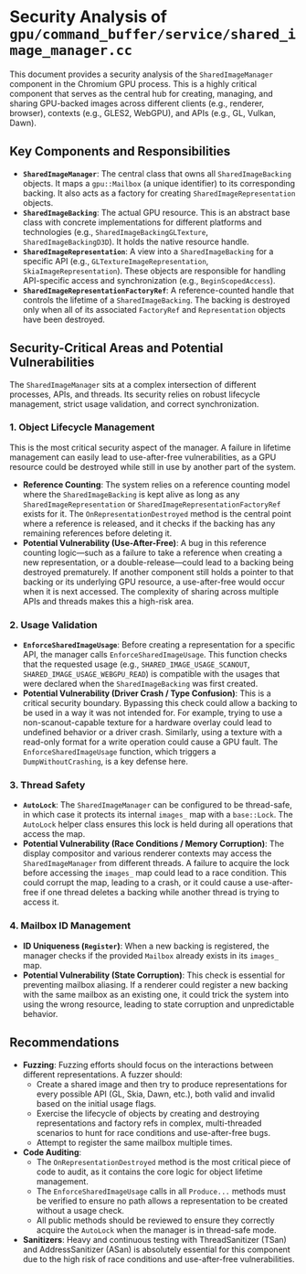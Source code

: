 # Security Analysis of `gpu/command_buffer/service/shared_image_manager.cc`

This document provides a security analysis of the `SharedImageManager` component in the Chromium GPU process. This is a highly critical component that serves as the central hub for creating, managing, and sharing GPU-backed images across different clients (e.g., renderer, browser), contexts (e.g., GLES2, WebGPU), and APIs (e.g., GL, Vulkan, Dawn).

## Key Components and Responsibilities

*   **`SharedImageManager`**: The central class that owns all `SharedImageBacking` objects. It maps a `gpu::Mailbox` (a unique identifier) to its corresponding backing. It also acts as a factory for creating `SharedImageRepresentation` objects.
*   **`SharedImageBacking`**: The actual GPU resource. This is an abstract base class with concrete implementations for different platforms and technologies (e.g., `SharedImageBackingGLTexture`, `SharedImageBackingD3D`). It holds the native resource handle.
*   **`SharedImageRepresentation`**: A view into a `SharedImageBacking` for a specific API (e.g., `GLTextureImageRepresentation`, `SkiaImageRepresentation`). These objects are responsible for handling API-specific access and synchronization (e.g., `BeginScopedAccess`).
*   **`SharedImageRepresentationFactoryRef`**: A reference-counted handle that controls the lifetime of a `SharedImageBacking`. The backing is destroyed only when all of its associated `FactoryRef` and `Representation` objects have been destroyed.

## Security-Critical Areas and Potential Vulnerabilities

The `SharedImageManager` sits at a complex intersection of different processes, APIs, and threads. Its security relies on robust lifecycle management, strict usage validation, and correct synchronization.

### 1. Object Lifecycle Management

This is the most critical security aspect of the manager. A failure in lifetime management can easily lead to use-after-free vulnerabilities, as a GPU resource could be destroyed while still in use by another part of the system.

*   **Reference Counting**: The system relies on a reference counting model where the `SharedImageBacking` is kept alive as long as any `SharedImageRepresentation` or `SharedImageRepresentationFactoryRef` exists for it. The `OnRepresentationDestroyed` method is the central point where a reference is released, and it checks if the backing has any remaining references before deleting it.
*   **Potential Vulnerability (Use-After-Free)**: A bug in this reference counting logic—such as a failure to take a reference when creating a new representation, or a double-release—could lead to a backing being destroyed prematurely. If another component still holds a pointer to that backing or its underlying GPU resource, a use-after-free would occur when it is next accessed. The complexity of sharing across multiple APIs and threads makes this a high-risk area.

### 2. Usage Validation

*   **`EnforceSharedImageUsage`**: Before creating a representation for a specific API, the manager calls `EnforceSharedImageUsage`. This function checks that the requested usage (e.g., `SHARED_IMAGE_USAGE_SCANOUT`, `SHARED_IMAGE_USAGE_WEBGPU_READ`) is compatible with the usages that were declared when the `SharedImageBacking` was first created.
*   **Potential Vulnerability (Driver Crash / Type Confusion)**: This is a critical security boundary. Bypassing this check could allow a backing to be used in a way it was not intended for. For example, trying to use a non-scanout-capable texture for a hardware overlay could lead to undefined behavior or a driver crash. Similarly, using a texture with a read-only format for a write operation could cause a GPU fault. The `EnforceSharedImageUsage` function, which triggers a `DumpWithoutCrashing`, is a key defense here.

### 3. Thread Safety

*   **`AutoLock`**: The `SharedImageManager` can be configured to be thread-safe, in which case it protects its internal `images_` map with a `base::Lock`. The `AutoLock` helper class ensures this lock is held during all operations that access the map.
*   **Potential Vulnerability (Race Conditions / Memory Corruption)**: The display compositor and various renderer contexts may access the `SharedImageManager` from different threads. A failure to acquire the lock before accessing the `images_` map could lead to a race condition. This could corrupt the map, leading to a crash, or it could cause a use-after-free if one thread deletes a backing while another thread is trying to access it.

### 4. Mailbox ID Management

*   **ID Uniqueness (`Register`)**: When a new backing is registered, the manager checks if the provided `Mailbox` already exists in its `images_` map.
*   **Potential Vulnerability (State Corruption)**: This check is essential for preventing mailbox aliasing. If a renderer could register a new backing with the same mailbox as an existing one, it could trick the system into using the wrong resource, leading to state corruption and unpredictable behavior.

## Recommendations

*   **Fuzzing**: Fuzzing efforts should focus on the interactions between different representations. A fuzzer should:
    *   Create a shared image and then try to produce representations for every possible API (GL, Skia, Dawn, etc.), both valid and invalid based on the initial usage flags.
    *   Exercise the lifecycle of objects by creating and destroying representations and factory refs in complex, multi-threaded scenarios to hunt for race conditions and use-after-free bugs.
    *   Attempt to register the same mailbox multiple times.
*   **Code Auditing**:
    *   The `OnRepresentationDestroyed` method is the most critical piece of code to audit, as it contains the core logic for object lifetime management.
    *   The `EnforceSharedImageUsage` calls in all `Produce...` methods must be verified to ensure no path allows a representation to be created without a usage check.
    *   All public methods should be reviewed to ensure they correctly acquire the `AutoLock` when the manager is in thread-safe mode.
*   **Sanitizers**: Heavy and continuous testing with ThreadSanitizer (TSan) and AddressSanitizer (ASan) is absolutely essential for this component due to the high risk of race conditions and use-after-free vulnerabilities.